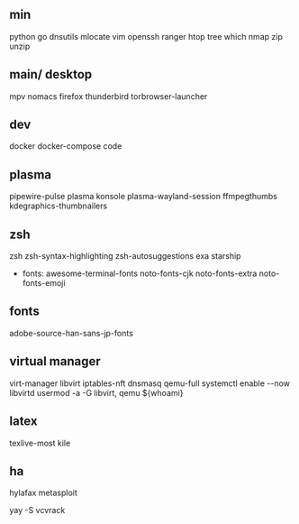 ## min
python go dnsutils mlocate vim openssh ranger htop tree which nmap zip unzip

## main/ desktop
mpv nomacs firefox thunderbird torbrowser-launcher

## dev
docker docker-compose code

## plasma
pipewire-pulse plasma konsole plasma-wayland-session ffmpegthumbs kdegraphics-thumbnailers

## zsh
zsh zsh-syntax-highlighting zsh-autosuggestions exa starship

- fonts: awesome-terminal-fonts noto-fonts-cjk noto-fonts-extra noto-fonts-emoji
## fonts
adobe-source-han-sans-jp-fonts

## virtual manager
virt-manager libvirt iptables-nft dnsmasq qemu-full
systemctl enable --now libvirtd
usermod -a -G libvirt, qemu ${whoami}
## latex
texlive-most kile

## ha
hylafax metasploit

yay -S vcvrack
